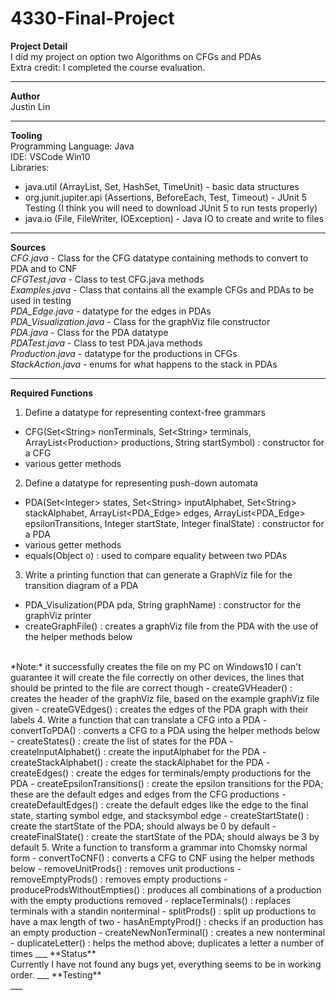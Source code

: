 # 4330-Final-Project
**Project Detail**
<br>
I did my project on option two Algorithms on CFGs and PDAs
<br>
Extra credit: I completed the course evaluation.
___
**Author**
<br>
Justin Lin
___
**Tooling**
<br>
Programming Language: Java
<br>
IDE: VSCode Win10
<br>
Libraries: 
- java.util (ArrayList, Set, HashSet, TimeUnit) - basic data structures
- org.junit.jupiter.api (Assertions, BeforeEach, Test, Timeout) - JUnit 5 Testing (I think you will need to download JUnit 5 to run tests properly)
- java.io (File, FileWriter, IOException) - Java IO to create and write to files
___
**Sources**
<br>
*CFG.java* - Class for the CFG datatype containing methods to convert to PDA and to CNF
<br>
*CFGTest.java* - Class to test CFG.java methods
<br>
*Examples.java* - Class that contains all the example CFGs and PDAs to be used in testing
<br>
*PDA_Edge.java* - datatype for the edges in PDAs
<br>
*PDA_Visualization.java* - Class for the graphViz file constructor
<br>
*PDA.java* - Class for the PDA datatype
<br>
*PDATest.java* - Class to test PDA.java methods
<br>
*Production.java* - datatype for the productions in CFGs
<br>
*StackAction.java* - enums for what happens to the stack in PDAs
___
**Required Functions**
<br>
1. Define a datatype for representing context-free grammars
- CFG(Set<String\> nonTerminals, Set<String\> terminals, ArrayList<Production\> productions, String startSymbol) : constructor for a CFG
- various getter methods
2. Define a datatype for representing push-down automata
- PDA(Set<Integer\> states, Set<String\> inputAlphabet, Set<String\> stackAlphabet, ArrayList<PDA_Edge> edges, ArrayList<PDA_Edge> epsilonTransitions, Integer startState, Integer finalState) : constructor for a PDA
- various getter methods
- equals(Object o) : used to compare equality between two PDAs
3. Write a printing function that can generate a GraphViz file for the transition diagram of a PDA
- PDA_Visulization(PDA pda, String graphName) : constructor for the graphViz printer
- createGraphFile() : creates a graphViz file from the PDA with the use of the helper methods below
<br>
*Note:* it successfully creates the file on my PC on Windows10 I can't guarantee it will create the file correctly on other devices, the lines that should be printed to the file are correct though
- createGVHeader() : creates the header of the graphViz file, based on the example graphViz file given
- createGVEdges() : creates the edges of the PDA graph with their labels
4. Write a function that can translate a CFG into a PDA
- convertToPDA() : converts a CFG to a PDA using the helper methods below
- createStates() : create the list of states for the PDA
- createInputAlphabet() : create the inputAlphabet for the PDA
- createStackAlphabet() : create the stackAlphabet for the PDA
- createEdges() : create the edges for terminals/empty productions for the PDA
- createEpsilonTransitions() : create the epsilon transitions for the PDA; these are the default edges and edges from the CFG productions
- createDefaultEdges() : create the default edges like the edge to the final state, starting symbol edge, and stacksymbol edge
- createStartState() : create the startState of the PDA; should always be 0 by default
- createFinalState() : create the startState of the PDA; should always be 3 by default
5. Write a function to transform a grammar into Chomsky normal form
- convertToCNF() : converts a CFG to CNF using the helper methods below
- removeUnitProds() : removes unit productions
- removeEmptyProds() : removes empty productions
- produceProdsWithoutEmpties() : produces all combinations of a production with the empty productions removed
- replaceTerminals() : replaces terminals with a standin nonterminal
- splitProds() : split up productions to have a max length of two
- hasAnEmptyProd() : checks if an production has an empty production
- createNewNonTerminal() : creates a new nonterminal
- duplicateLetter() : helps the method above; duplicates a letter a number of times
___
**Status**
<br>
Currently I have not found any bugs yet, everything seems to be in working order.
___
**Testing**
<br>
___